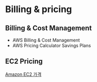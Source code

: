 Billing & pricing
============

Billing & Cost Management
--------
+ AWS Billing & Cost Management
+ AWS Pricing Calculator
  Savings Plans

EC2 Pricing
--------
[Amazon EC2 가격][a]

[a]:https://docs.aws.amazon.com/ko_kr/AWSEC2/latest/WindowsGuide/concepts.html
